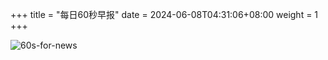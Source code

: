 +++
title = "每日60秒早报"
date = 2024-06-08T04:31:06+08:00
weight = 1
+++

![60s-for-news](/img/zaobao/zaobao.png "由 ALAPI 提供支持")
